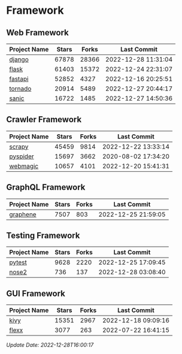 # Framework

## Web Framework
| Project Name | Stars | Forks | Last Commit |
| ------------ | ----- | ----- | ----------- |
| [django](https://github.com/django/django) | 67878 | 28366 | 2022-12-28 11:31:04 |
| [flask](https://github.com/pallets/flask) | 61403 | 15372 | 2022-12-24 22:31:07 |
| [fastapi](https://github.com/tiangolo/fastapi) | 52852 | 4327 | 2022-12-16 20:25:51 |
| [tornado](https://github.com/tornadoweb/tornado) | 20914 | 5489 | 2022-12-27 20:44:17 |
| [sanic](https://github.com/sanic-org/sanic) | 16722 | 1485 | 2022-12-27 14:50:36 |

## Crawler Framework
| Project Name | Stars | Forks | Last Commit |
| ------------ | ----- | ----- | ----------- |
| [scrapy](https://github.com/scrapy/scrapy) | 45459 | 9814 | 2022-12-22 13:33:14 |
| [pyspider](https://github.com/binux/pyspider) | 15697 | 3662 | 2020-08-02 17:34:20 |
| [webmagic](https://github.com/code4craft/webmagic) | 10657 | 4101 | 2022-12-20 15:41:31 |

## GraphQL Framework
| Project Name | Stars | Forks | Last Commit |
| ------------ | ----- | ----- | ----------- |
| [graphene](https://github.com/graphql-python/graphene) | 7507 | 803 | 2022-12-25 21:59:05 |

## Testing Framework
| Project Name | Stars | Forks | Last Commit |
| ------------ | ----- | ----- | ----------- |
| [pytest](https://github.com/pytest-dev/pytest) | 9628 | 2220 | 2022-12-25 17:09:45 |
| [nose2](https://github.com/nose-devs/nose2) | 736 | 137 | 2022-12-28 03:08:40 |

## GUI Framework
| Project Name | Stars | Forks | Last Commit |
| ------------ | ----- | ----- | ----------- |
| [kivy](https://github.com/kivy/kivy) | 15351 | 2967 | 2022-12-18 09:09:16 |
| [flexx](https://github.com/flexxui/flexx) | 3077 | 263 | 2022-07-22 16:41:15 |

*Update Date: 2022-12-28T16:00:17*